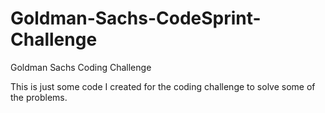# Goldman-Sachs-CodeSprint-Challenge
Goldman Sachs Coding Challenge

This is just some code I created for the coding challenge to solve some of the problems. 
